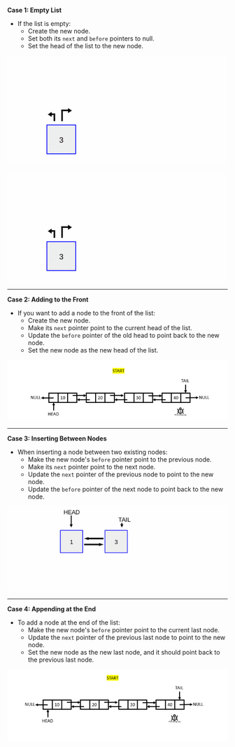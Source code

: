
**Case 1: Empty List**
- If the list is empty:
  - Create the new node.
  - Set both its `next` and `before` pointers to null.
  - Set the head of the list to the new node.

[//]: # ([Block] Insert when the list is empty gif)
![ADTList_DLL_Insert_empty](Insert()\ADTList_DLL_Insert_empty.gif)

<img src="Insert()/ADTList_DLL_Insert_empty.gif" alt="ADTList_DLL_Insert_empty" width="500">

***

**Case 2: Adding to the Front**
- If you want to add a node to the front of the list:
  - Create the new node.
  - Make its `next` pointer point to the current head of the list.
  - Update the `before` pointer of the old head to point back to the new node.
  - Set the new node as the new head of the list.

[//]: # ([Block] Insert when at the start of a list gif)
![ADTList_DLL_Insert_atStart](Insert()\ADTList_DLL_Insert_atStart.gif)
***

**Case 3: Inserting Between Nodes**
- When inserting a node between two existing nodes:
  - Make the new node's `before` pointer point to the previous node.
  - Make its `next` pointer point to the next node.
  - Update the `next` pointer of the previous node to point to the new node.
  - Update the `before` pointer of the next node to point back to the new node.

[//]: # ([Block] Insert when at the middle of a list gif)
![ADTList_DLL_Insert_atEnd](Insert()\ADTList_DLL_Insert_atMiddle.gif)

***

**Case 4: Appending at the End**
- To add a node at the end of the list:
  - Make the new node's `before` pointer point to the current last node.
  - Update the `next` pointer of the previous last node to point to the new node.
  - Set the new node as the new last node, and it should point back to the previous last node.

[//]: # ([Block] Insert when at the end of a list gif)
![ADTList_DLL_Insert_atMiddle](Insert()\ADTList_DLL_Insert_atEnd.gif)
